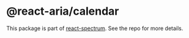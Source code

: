 # @react-aria/calendar

This package is part of [react-spectrum](https://github.com/adobe-private/react-spectrum-v3). See the repo for more details.

